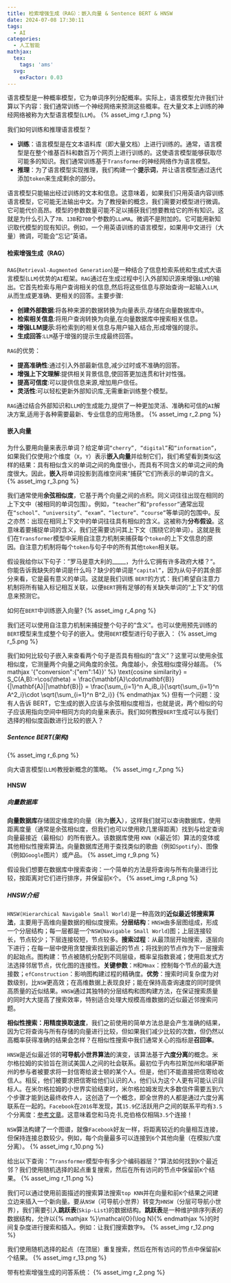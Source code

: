 ```yaml
---
title: 检索增强生成（RAG）：嵌入向量 & Sentence BERT & HNSW
date: 2024-07-08 17:30:11
tags:
  - AI
categories:
  - 人工智能
mathjax:
  tex:
    tags: 'ams'
  svg:
    exFactor: 0.03
---
```


语言模型是一种概率模型，它为单词序列分配概率。实际上，语言模型允许我们计算以下内容：我们通常训练一个神经网络来预测这些概率。在大量文本上训练的神经网络被称为大型语言模型(`LLM`)。
{% asset_img r_1.png %}
<!-- more -->

我们如何训练和推理语言模型？
- **训练**：语言模型是在文本语料库（即大量文档）上进行训练的。通常，语言模型是在整个维基百科和数百万个网页上进行训练的。这使语言模型能够获取尽可能多的知识。我们通常训练基于`Transformer`的神经网络作为语言模型。
- **推理**：为了语言模型实现推理，我们构建一个**提示词**，并让语言模型通过迭代添加`token`来生成剩余的部分。

语言模型只能输出经过训练的文本和信息。这意味着，如果我们只用英语内容训练语言模型，它可能无法输出中文。为了教授新的概念，我们需要对模型进行微调。它可能代价高昂。模型的参数数量可能不足以捕获我们想要教给它的所有知识。这就是为什么引入了`7B、13B`和`70B`个参数的`LLaMA`。微调不是附加的。它可能用新知识取代模型的现有知识。例如，一个用英语训练的语言模型，如果用中文进行（大量）微调，可能会“忘记”英语。

#### 检索增强生成（RAG）

`RAG`(`Retrieval-Augmented Generation`)是一种结合了信息检索系统和生成式大语言模型(`LLM`)优势的`AI`框架。`RAG`通过在生成过程中引入外部知识源来增强`LLM`的输出。它首先检索与用户查询相关的信息,然后将这些信息与原始查询一起输入`LLM`,从而生成更准确、更相关的回答。主要步骤:
- **创建外部数据**:将各种来源的数据转换为向量表示,存储在向量数据库中。
- **检索相关信息**:将用户查询转换为向量,在向量数据库中搜索相关信息。
- **增强LLM提示**:将检索到的相关信息与用户输入结合,形成增强的提示。
- **生成回答**:`LLM`基于增强的提示生成最终回答。

`RAG`的优势：
- **提高准确性**:通过引入外部最新信息,减少过时或不准确的回答。
- **增强上下文理解**:提供相关背景信息,使回答更加连贯和针对性强。
- **提高可信度**:可以提供信息来源,增加用户信任。
- **灵活性**:可以轻松更新外部知识库,无需重新训练整个模型。

`RAG`通过结合外部知识和`LLM`的生成能力,提供了一种更加灵活、准确和可信的`AI`解决方案,适用于各种需要最新、专业信息的应用场景。
{% asset_img r_2.png %}

#### 嵌入向量

为什么要用向量来表示单词？给定单词`“cherry”, “digital”`和`“information”`，如果我们仅使用`2`个维度（`X`，`Y`）表示**嵌入向量**并绘制它们，我们希望看到类似这样的结果：具有相似含义的单词之间的角度很小，而具有不同含义的单词之间的角度很大。因此，**嵌入**将单词投影到高维空间来“捕获”它们所表示的单词的含义。
{% asset_img r_3.png %}

我们通常使用**余弦相似度**，它基于两个向量之间的点积。同义词往往出现在相同的上下文中（被相同的单词包围）。例如，`“teacher”`和`“professor”`通常出现在`“school”、“university”、“exam”、“lecture”、“course”`等单词的包围中。反之亦然：出现在相同上下文中的单词往往具有相似的含义。这被称为**分布假设**。这意味着要捕捉单词的含义，我们还需要访问其上下文（围绕它的单词）。这就是我们在`Transformer`模型中采用自注意力机制来捕获每个`token`的上下文信息的原因。自注意力机制将每个`token`与句子中的所有其他`token`相关联。

假设我给你以下句子：”罗马是意大利的_____，为什么它拥有许多政府大楼？“。你能告诉我缺失的单词是什么吗？缺少的单词是`“capital”`，因为从句子的其余部分来看，它是最有意义的单词。这就是我们训练 `BERT`的方式：我们希望自注意力机制将所有输入标记相互关联，以便`BERT`拥有足够的有关缺失单词的“上下文”的信息来预测它。

如何在`BERT`中训练嵌入向量?
{% asset_img r_4.png %}

我们还可以使用自注意力机制来捕捉整个句子的“含义”。也可以使用预先训练的`BERT`模型来生成整个句子的嵌入。使用`BERT`模型进行句子嵌入：
{% asset_img r_5.png %}

我们如何比较句子嵌入来查看两个句子是否具有相似的“含义”？这里可以使用余弦相似度，它测量两个向量之间角度的余弦。角度越小，余弦相似度得分越高。
{% mathjax '{"conversion":{"em":14}}' %}
\text{cosine similarity} = S_C(A,B):=\cos(\theta) = \frac{\mathbf{A}\cdot\mathbf{B}}{\|\mathbf{A}\|\|\mathbf{B}\|} = \frac{\sum_{i=1}^n A_iB_i}{\sqrt{\sum_{i=1}^n A^2_i}\cdot \sqrt{\sum_{i=1}^n B^2_i}}
{% endmathjax %}
但有一个问题：没有人告诉 BERT，它生成的嵌入应该与余弦相似度相当，也就是说，两个相似的句子应该用指向空间中相同方向的向量来表示。我们如何教授`BERT`生成可以与我们选择的相似度函数进行比较的嵌入？
##### Sentence BERT(架构)

{% asset_img r_6.png %}

向大语言模型(`LLM`)教授新概念的策略。
{% asset_img r_7.png %}

#### HNSW

##### 向量数据库

**向量数据库**存储固定维度的向量（称为**嵌入**），这样我们就可以查询数据库，使用距离度量（通常是余弦相似度，但我们也可以使用欧几里得距离）找到与给定查询向量最接近（最相似）的所有嵌入。该数据库使用 `KNN`（`K`最近邻）算法的变体或其他相似性搜索算法。向量数据库还用于查找类似的歌曲（例如`Spotify`）、图像（例如`Google`图片）或产品。
{% asset_img r_9.png %}

假设我们想要在数据库中搜索查询：一个简单的方法是将查询与所有向量进行比较，按距离对它们进行排序，并保留前`K`个。
{% asset_img r_8.png %}
##### HNSW介绍

`HNSW(Hierarchical Navigable Small World)`是一种高效的**近似最近邻搜索算法**，主要用于高维向量数据的相似度搜索。**分层结构**：`HNSW`由多层图组成，形成一个分层结构；每一层都是一个`NSW`(`Navigable Small World`)图；上层连接较长，节点较少；下层连接较短，节点较多。**搜索过程**：从最顶层开始搜索，逐层向下进行；在每一层中使用贪婪搜索找到最近的节点；将找到的节点作为下一层搜索的起始点。图构建：节点被随机分配到不同层级，概率呈指数衰减；使用启发式方法选择邻居节点，优化图的连接性。**关键参数**：`M`和`Mmax`：控制每个节点的最大连接数；`efConstruction`：影响图构建过程的精确度。**优势**：搜索时间复杂度为对数级别，比`NSW`更高效；在高维数据上表现良好；能在保持高查询速度的同时提供高质量的近似结果。`HNSW`通过其独特的分层结构和图构建方法，在保证搜索质量的同时大大提高了搜索效率，特别适合处理大规模高维数据的近似最近邻搜索问题。

**相似性搜索：用精度换取速度**，我们之前使用的简单方法总是会产生准确的结果，因为它将查询与所有存储的向量进行比较，但如果我们减少比较的次数，但仍然以高概率获得准确的结果会怎样？在相似性搜索中我们通常关心的指标是**召回率**。

`HNSW`是近似最近邻的**可导航小世界算法**的演变，该算法基于**六度分离**的概念。米尔格拉姆的实验旨在测试美国人之间的社会联系。最初位于内布拉斯加州和堪萨斯州的参与者被要求将一封信寄给波士顿的某个人。但是，他们不能直接把信寄给收信人。相反，他们被要求把信寄给他们认识的人，他们认为这个人更有可能认识目标人。在米尔格拉姆的小世界实验结束时，米尔格拉姆发现大多数信件需要五到六个步骤才能到达最终收件人，这创造了一个概念，即全世界的人都是通过六度分离联系在一起的。`Facebook`在`2016`年发现，其`15.9`亿活跃用户之间的联系平均有`3.5`个分离度：[参考文章](https://research.facebook.com/blog/2016/02/three-and-a-half-degrees-of-separation/)。这意味着您和马克·扎克伯格仅相隔`3.5`个连接！

`NSW`算法构建了一个图谱，就像`Facebook`好友一样，将距离较近的向量相互连接，但保持连接总数较少。例如，每个向量最多可以连接到`6`个其他向量（在模拟六度分离）。
{% asset_img r_10.png %}

给出以下查询：“`Transformer`模型中有多少个编码器层？”算法如何找到`K`个最近邻？我们使用随机选择的起点重复搜索，然后在所有访问的节点中保留前`K`个结果。
{% asset_img r_11.png %}

我们可以通过使用前面描述的搜索算法搜索`top KNN`并在向量和前`K`个结果之间建立边来插入一个新向量。要从`NSW`（可导航小世界）转变为`HNSW`（分层可导航小世界），我们需要引入**跳跃表**(`Skip-List`)的数据结构。**跳跃表**是一种维护排序列表的数据结构，允许以{% mathjax %}\mathcal{O}(\log N){% endmathjax %}的时间复杂度进行搜索和插入。例如：让我们搜索数字`9`。
{% asset_img r_12.png %}

我们使用随机选择的起点（在顶层）重复搜索，然后在所有访问的节点中保留前`K`个结果。
{% asset_img r_13.png %}

带有检索增强生成的问答系统：
{% asset_img r_2.png %}
